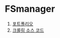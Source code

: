 # FSmanager

1. [포트폴리오](https://github.com/CloakingGhost/portfolio/files/14507198/FutsalManager.pdf)
2. [크롤링 소스 코드](https://github.com/CloakingGhost/portfolio/blob/master/crawling_code.py)
